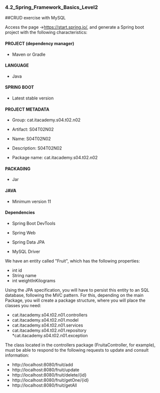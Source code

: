 ### 4.2_Spring_Framework_Basics_Level2
##CRUD exercise with MySQL

Access the page ->https://start.spring.io/, and generate a Spring boot project with the following characteristics:

#### PROJECT (dependency manager)

* Maven or Gradle

#### LANGUAGE

* Java

#### SPRING BOOT

* Latest stable version

#### PROJECT METADATA

* Group: cat.itacademy.s04.t02.n02

* Artifact: S04T02N02

* Name: S04T02N02

* Description: S04T02N02

* Package name: cat.itacademy.s04.t02.n02

#### PACKAGING

* Jar

#### JAVA

* Minimum version 11

#### Dependencies

* Spring Boot DevTools

* Spring Web

* Spring Data JPA

* MySQL Driver

We have an entity called "Fruit", which has the following properties:

* int id
* String name
* int weightInKilograms

Using the JPA specification, you will have to persist this entity to an SQL database, following the MVC pattern. For this, depending on the main Package, you will create a package structure, where you will place the classes you need:

 * cat.itacademy.s04.t02.n01.controllers
 * cat.itacademy.s04.t02.n01.model
 * cat.itacademy.s04.t02.n01.services
 * cat.itacademy.s04.t02.n01.repository
 *cat.itacademy.s04.t02.n01.exception

The class located in the controllers package (FruitaController, for example), must be able to respond to the following requests to update and consult information:

* http://localhost:8080/fruit/add
* http://localhost:8080/fruit/update
* http://localhost:8080/fruit/delete/{id}
* http://localhost:8080/fruit/getOne/{id}
* http://localhost:8080/fruit/getAll
